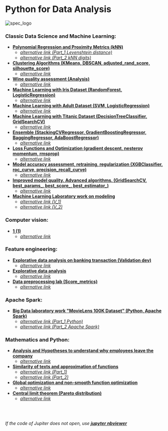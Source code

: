 # Python for Data Analysis

![spec_logo](https://user-images.githubusercontent.com/43387913/56806964-1d438e00-6836-11e9-9b95-d6016ebc061e.jpg)

### Classic Data Science and Machine Learning:
* [**Polynomial Regression and Proximity Metrics (kNN)**](https://github.com/Alex110117/data_analysis/tree/master/Homework%20notebooks/(HW%20notebooks)%20netology%20Machine%20learning/4.%20kNN%20digits:kNN%20digits)
  * [*alternative link (Part_1 Levenshtein distance)*](https://nbviewer.jupyter.org/github/Alex110117/data_analysis/blob/master/Homework%20notebooks/%28HW%20notebooks%29%20netology%20Machine%20learning/4.%20kNN%20digits%3AkNN%20digits/3.%20Levenshtein%20distance.ipynb)
  * [*alternative link (Part_2 kNN digits)*](https://nbviewer.jupyter.org/github/Alex110117/data_analysis/blob/master/Homework%20notebooks/%28HW%20notebooks%29%20netology%20Machine%20learning/4.%20kNN%20digits%3AkNN%20digits/7.%20kNN%20digits.ipynb)
* [**Clustering Algorithms (KMeans, DBSCAN, adjusted_rand_score, silhouette_score)**](https://github.com/Alex110117/data_analysis/tree/master/Homework%20notebooks/(HW%20notebooks)%20netology%20Machine%20learning/5.%20Clustering%20Algorithms)
  * [*alternative link*](https://nbviewer.jupyter.org/github/Alex110117/data_analysis/blob/master/Homework%20notebooks/%28HW%20notebooks%29%20netology%20Machine%20learning/5.%20Clustering%20Algorithms/homework%20clustering.ipynb)
* [**Wine quality assessment (Analysis)**](https://github.com/Alex110117/data_analysis/blob/master/Homework%20notebooks/(HW%20notebooks)%20coursera%20Mathematics%20and%20Python/4.%20Оценка%20качества%20вин/wineDS.ipynb)
  * [*alternative link*](https://nbviewer.jupyter.org/github/Alex110117/data_analysis/blob/master/Homework%20notebooks/%28HW%20notebooks%29%20coursera%20Mathematics%20and%20Python/4.%20%D0%9E%D1%86%D0%B5%D0%BD%D0%BA%D0%B0%20%D0%BA%D0%B0%D1%87%D0%B5%D1%81%D1%82%D0%B2%D0%B0%20%D0%B2%D0%B8%D0%BD/wineDS.ipynb)
* [**Machine Learning with Iris Dataset (RandomForest, LogisticRegression)**](https://github.com/Alex110117/data_analysis/blob/master/Homework%20notebooks/(HW%20notebooks)%20netology%20Big%20Data%20and%20Python/6.%20bigData%20(RandomForest_and_LogisticRegression)/hw_bigData(RandomForestClassification__vs__LogisticRegression)(A.Sib).ipynb)
  * [*alternative link*](https://nbviewer.jupyter.org/github/Alex110117/data_analysis/blob/master/Homework%20notebooks/%28HW%20notebooks%29%20netology%20Big%20Data%20and%20Python/6.%20bigData%20%28RandomForest_and_LogisticRegression%29/hw_bigData%28RandomForestClassification__vs__LogisticRegression%29%28A.Sib%29.ipynb)
* [**Machine Learning with Adult Dataset (SVM, LogisticRegression)**](https://github.com/Alex110117/data_analysis/blob/master/Homework%20notebooks/(HW%20notebooks)%20netology%20Machine%20learning/2.%20aml_hw1.ipynb)
  * [*alternative link*](https://nbviewer.jupyter.org/github/Alex110117/data_analysis/blob/master/Homework%20notebooks/%28HW%20notebooks%29%20netology%20Machine%20learning/2.%20aml_hw1.ipynb)
* [**Machine Learning with Titanic Dataset (DecisionTreeClassifier, GridSearchCV)**](https://github.com/Alex110117/data_analysis/blob/master/Homework%20notebooks/(HW%20notebooks)%20netology%20Machine%20learning/3.%20aml_hw2.ipynb)
  * [*alternative link*](https://nbviewer.jupyter.org/github/Alex110117/data_analysis/blob/master/Homework%20notebooks/%28HW%20notebooks%29%20netology%20Machine%20learning/3.%20aml_hw2.ipynb)
* [**Ensemble (StackingCVRegressor, GradientBoostingRegressor, BaggingRegressor, AdaBoostRegressor)**](https://github.com/Alex110117/data_analysis/blob/master/Homework%20notebooks/(HW%20notebooks)%20netology%20Machine%20learning/6.%20Ensemble/hw5_c.ipynb)
  * [*alternative link*](https://nbviewer.jupyter.org/github/Alex110117/data_analysis/blob/master/Homework%20notebooks/%28HW%20notebooks%29%20netology%20Machine%20learning/6.%20Ensemble/hw5_c.ipynb)
* [**Loss Functions and Optimization (gradient descent, nesterov momentum, rmsprop)**](https://github.com/Alex110117/data_analysis/blob/master/Homework%20notebooks/(HW%20notebooks)%20netology%20Machine%20learning/7.%20Loss%20Functions%20and%20Optimization/Optimization_hw.ipynb)
  * [*alternative link*](https://nbviewer.jupyter.org/github/Alex110117/data_analysis/blob/master/Homework%20notebooks/%28HW%20notebooks%29%20netology%20Machine%20learning/7.%20Loss%20Functions%20and%20Optimization/Optimization_hw.ipynb)
* [**Model accuracy assessment, retraining, regularization (XGBClassifier, roc_curve, precision_recall_curve)**](https://github.com/Alex110117/data_analysis/blob/master/Homework%20notebooks/(HW%20notebooks)%20netology%20Machine%20learning/8.%20Model%20accuracy%20assessment%2C%20retraining%2C%20regularization/HW_Untitled.ipynb)
   * [*alternative link*](https://nbviewer.jupyter.org/github/Alex110117/data_analysis/blob/master/Homework%20notebooks/%28HW%20notebooks%29%20netology%20Machine%20learning/8.%20Model%20accuracy%20assessment%2C%20retraining%2C%20regularization/HW_Untitled.ipynb)
* [**Improved model quality. Advanced algorithms. (GridSearchCV, best_params_, best_score_, best_estimator_)**](https://github.com/Alex110117/data_analysis/blob/master/Homework%20notebooks/(HW%20notebooks)%20netology%20Machine%20learning/9.%20Improved%20model%20quality.%20Advanced%20algorithms./hw_boston.ipynb)
   * [*alternative link*](https://nbviewer.jupyter.org/github/Alex110117/data_analysis/blob/master/Homework%20notebooks/%28HW%20notebooks%29%20netology%20Machine%20learning/9.%20Improved%20model%20quality.%20Advanced%20algorithms./hw_boston.ipynb)
* [**Machine Learning Laboratory work on modeling**](https://github.com/Alex110117/data_analysis/tree/master/Homework%20notebooks/(HW%20notebooks)%20netology%20Machine%20learning/10.%20Machine%20Learning%20Laboratory%20work%20on%20modeling)
   * [*alternative link (V_1)*](https://nbviewer.jupyter.org/github/Alex110117/data_analysis/blob/master/Homework%20notebooks/%28HW%20notebooks%29%20netology%20Machine%20learning/10.%20Machine%20Learning%20Laboratory%20work%20on%20modeling/Lab%20building%20a%20model.ipynb)
   * [*alternative link (V_2)*](https://nbviewer.jupyter.org/github/Alex110117/data_analysis/blob/master/Homework%20notebooks/%28HW%20notebooks%29%20netology%20Machine%20learning/10.%20Machine%20Learning%20Laboratory%20work%20on%20modeling/LW_ML.ipynb)

### Computer vision:
* [**1 (1)**](1)
   * [*alternative link*](1)

### Feature engineering:
* [**Explorative data analysis on banking transaction (Validation dev)**](https://github.com/Alex110117/data_analysis/blob/master/Lectures%20notebooks/(Lectures%20notebooks)%20netology%20Feature%20engineering/7.%20case/Practice_7_bank_ottok_1.ipynb)
   * [*alternative link*](https://nbviewer.jupyter.org/github/Alex110117/data_analysis/blob/master/Lectures%20notebooks/%28Lectures%20notebooks%29%20netology%20Feature%20engineering/7.%20case/Practice_7_bank_ottok_1.ipynb)
* [**Explorative data analysis**](https://github.com/Alex110117/data_analysis/blob/master/Homework%20notebooks/(HW%20notebooks)%20netology%20Feature%20engineering/9.1.%20total_dvp1.ipynb)
  * [*alternative link*](https://nbviewer.jupyter.org/github/Alex110117/data_analysis/blob/master/Homework%20notebooks/%28HW%20notebooks%29%20netology%20Feature%20engineering/9.1.%20total_dvp1.ipynb)
* [**Data preprocessing lab (Score_metrics)**](https://github.com/Alex110117/data_analysis/blob/master/Homework%20notebooks/(HW%20notebooks)%20netology%20Feature%20engineering/8.%20Feature_engineering_lab.ipynb)
  * [*alternative link*](https://nbviewer.jupyter.org/github/Alex110117/data_analysis/blob/master/Homework%20notebooks/%28HW%20notebooks%29%20netology%20Feature%20engineering/8.%20Feature_engineering_lab.ipynb)

### Apache Spark:
* [**Big Data laboratory work "MovieLens 100K Dataset" (Python, Apache Spark)**](https://github.com/Alex110117/data_analysis/tree/master/Homework%20notebooks/(HW%20notebooks)%20netology%20Big%20Data%20and%20Python/7.%20Py_Spark_dep)
  * [*alternative link (Part_1 Python)*](https://nbviewer.jupyter.org/github/Alex110117/data_analysis/blob/master/Homework%20notebooks/%28HW%20notebooks%29%20netology%20Big%20Data%20and%20Python/7.%20Py_Spark_dep/dep_bd_1_py.ipynb)
  * [*alternative link (Part_2 Apache Spark)*](https://nbviewer.jupyter.org/github/Alex110117/data_analysis/blob/master/Homework%20notebooks/%28HW%20notebooks%29%20netology%20Big%20Data%20and%20Python/7.%20Py_Spark_dep/dep_bd_2_spark_v2.1.ipynb)

### Mathematics and Python:
* [**Analysis and Hypotheses to understand why employees leave the company**](https://github.com/Alex110117/data_analysis/blob/master/Homework%20notebooks/(HW%20notebooks)%20netology%20Mathematics%20and%20Python/17.%20Py_dep_analysis%20(A.Sib).ipynb)
  * [*alternative link*](https://nbviewer.jupyter.org/github/Alex110117/data_analysis/blob/master/Homework%20notebooks/%28HW%20notebooks%29%20netology%20Mathematics%20and%20Python/17.%20Py_dep_analysis%20%28A.Sib%29.ipynb)
* [**Similarity of texts and approximation of functions**](https://github.com/Alex110117/data_analysis/tree/master/Homework%20notebooks/(HW%20notebooks)%20coursera%20Mathematics%20and%20Python/1.%20Сходство%20текстов%20и%20аппроксимация%20функций)
  * [*alternative link (Part_1)*](https://nbviewer.jupyter.org/github/Alex110117/data_analysis/blob/master/Homework%20notebooks/%28HW%20notebooks%29%20coursera%20Mathematics%20and%20Python/1.%20%D0%A1%D1%85%D0%BE%D0%B4%D1%81%D1%82%D0%B2%D0%BE%20%D1%82%D0%B5%D0%BA%D1%81%D1%82%D0%BE%D0%B2%20%D0%B8%20%D0%B0%D0%BF%D0%BF%D1%80%D0%BE%D0%BA%D1%81%D0%B8%D0%BC%D0%B0%D1%86%D0%B8%D1%8F%20%D1%84%D1%83%D0%BD%D0%BA%D1%86%D0%B8%D0%B9/submission-1.ipynb)
  * [*alternative link (Part_2)*](https://nbviewer.jupyter.org/github/Alex110117/data_analysis/blob/master/Homework%20notebooks/%28HW%20notebooks%29%20coursera%20Mathematics%20and%20Python/1.%20%D0%A1%D1%85%D0%BE%D0%B4%D1%81%D1%82%D0%B2%D0%BE%20%D1%82%D0%B5%D0%BA%D1%81%D1%82%D0%BE%D0%B2%20%D0%B8%20%D0%B0%D0%BF%D0%BF%D1%80%D0%BE%D0%BA%D1%81%D0%B8%D0%BC%D0%B0%D1%86%D0%B8%D1%8F%20%D1%84%D1%83%D0%BD%D0%BA%D1%86%D0%B8%D0%B9/submission-2.ipynb)
* [**Global optimization and non-smooth function optimization**](https://github.com/Alex110117/data_analysis/blob/master/Homework%20notebooks/(HW%20notebooks)%20coursera%20Mathematics%20and%20Python/2.%20Глобальная%20оптимизация%20и%20оптимизация%20негладкой%20функции/hw2.ipynb)
  * [*alternative link*](https://nbviewer.jupyter.org/github/Alex110117/data_analysis/blob/master/Homework%20notebooks/%28HW%20notebooks%29%20coursera%20Mathematics%20and%20Python/2.%20%D0%93%D0%BB%D0%BE%D0%B1%D0%B0%D0%BB%D1%8C%D0%BD%D0%B0%D1%8F%20%D0%BE%D0%BF%D1%82%D0%B8%D0%BC%D0%B8%D0%B7%D0%B0%D1%86%D0%B8%D1%8F%20%D0%B8%20%D0%BE%D0%BF%D1%82%D0%B8%D0%BC%D0%B8%D0%B7%D0%B0%D1%86%D0%B8%D1%8F%20%D0%BD%D0%B5%D0%B3%D0%BB%D0%B0%D0%B4%D0%BA%D0%BE%D0%B9%20%D1%84%D1%83%D0%BD%D0%BA%D1%86%D0%B8%D0%B8/hw2.ipynb)
* [**Central limit theorem (Pareto distribution)**](https://github.com/Alex110117/data_analysis/blob/master/Homework%20notebooks/(HW%20notebooks)%20coursera%20Mathematics%20and%20Python/3.%20Центральная%20предельная%20теорема%20своими%20руками%20(Распределение%20Парето)/homework_scipy.stats.pareto.ipynb)
  * [*alternative link*](https://nbviewer.jupyter.org/github/Alex110117/data_analysis/blob/master/Homework%20notebooks/%28HW%20notebooks%29%20coursera%20Mathematics%20and%20Python/3.%20%D0%A6%D0%B5%D0%BD%D1%82%D1%80%D0%B0%D0%BB%D1%8C%D0%BD%D0%B0%D1%8F%20%D0%BF%D1%80%D0%B5%D0%B4%D0%B5%D0%BB%D1%8C%D0%BD%D0%B0%D1%8F%20%D1%82%D0%B5%D0%BE%D1%80%D0%B5%D0%BC%D0%B0%20%D1%81%D0%B2%D0%BE%D0%B8%D0%BC%D0%B8%20%D1%80%D1%83%D0%BA%D0%B0%D0%BC%D0%B8%20%28%D0%A0%D0%B0%D1%81%D0%BF%D1%80%D0%B5%D0%B4%D0%B5%D0%BB%D0%B5%D0%BD%D0%B8%D0%B5%20%D0%9F%D0%B0%D1%80%D0%B5%D1%82%D0%BE%29/homework_scipy.stats.pareto.ipynb)

<br></br>

_If the code of Jupiter does not open, use [**jupyter nbviewer**](https://nbviewer.jupyter.org)_
